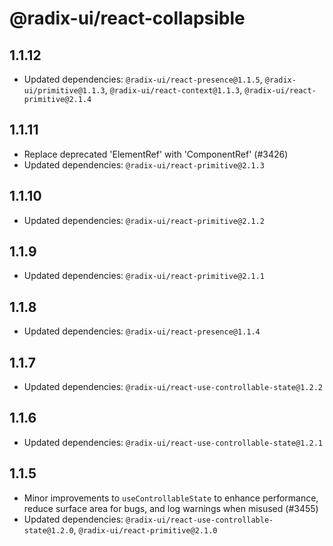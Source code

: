 # @radix-ui/react-collapsible

## 1.1.12

- Updated dependencies: `@radix-ui/react-presence@1.1.5`, `@radix-ui/primitive@1.1.3`, `@radix-ui/react-context@1.1.3`, `@radix-ui/react-primitive@2.1.4`

## 1.1.11

- Replace deprecated 'ElementRef' with 'ComponentRef' (#3426)
- Updated dependencies: `@radix-ui/react-primitive@2.1.3`

## 1.1.10

- Updated dependencies: `@radix-ui/react-primitive@2.1.2`

## 1.1.9

- Updated dependencies: `@radix-ui/react-primitive@2.1.1`

## 1.1.8

- Updated dependencies: `@radix-ui/react-presence@1.1.4`

## 1.1.7

- Updated dependencies: `@radix-ui/react-use-controllable-state@1.2.2`

## 1.1.6

- Updated dependencies: `@radix-ui/react-use-controllable-state@1.2.1`

## 1.1.5

- Minor improvements to `useControllableState` to enhance performance, reduce surface area for bugs, and log warnings when misused (#3455)
- Updated dependencies: `@radix-ui/react-use-controllable-state@1.2.0`, `@radix-ui/react-primitive@2.1.0`
